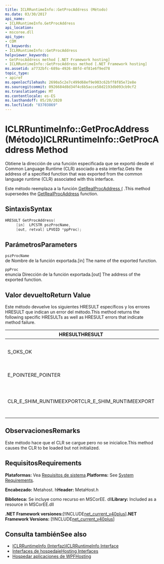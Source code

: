 ```yaml
---
title: ICLRRuntimeInfo::GetProcAddress (Método)
ms.date: 03/30/2017
api_name:
- ICLRRuntimeInfo.GetProcAddress
api_location:
- mscoree.dll
api_type:
- COM
f1_keywords:
- ICLRRuntimeInfo::GetProcAddress
helpviewer_keywords:
- GetProcAddress method [.NET Framework hosting]
- ICLRRuntimeInfo::GetProcAddress method [.NET Framework hosting]
ms.assetid: a7732bfc-689a-4926-88fd-4f81e6f9ed78
topic_type:
- apiref
ms.openlocfilehash: 2690a5c2e7c499d68ef9e903c62bff8f85e72e8e
ms.sourcegitcommit: 0926684d8d34f4c6b5acce58d2193db093cb9cf2
ms.translationtype: MT
ms.contentlocale: es-ES
ms.lasthandoff: 05/20/2020
ms.locfileid: "83703869"
---
```

# <a name="iclrruntimeinfogetprocaddress-method"></a><span data-ttu-id="fd3d6-102">ICLRRuntimeInfo::GetProcAddress (Método)</span><span class="sxs-lookup"><span data-stu-id="fd3d6-102">ICLRRuntimeInfo::GetProcAddress Method</span></span>
<span data-ttu-id="fd3d6-103">Obtiene la dirección de una función especificada que se exportó desde el Common Language Runtime (CLR) asociado a esta interfaz.</span><span class="sxs-lookup"><span data-stu-id="fd3d6-103">Gets the address of a specified function that was exported from the common language runtime (CLR) associated with this interface.</span></span>  
  
 <span data-ttu-id="fd3d6-104">Este método reemplaza a la función [GetRealProcAddress (](getrealprocaddress-function.md) .</span><span class="sxs-lookup"><span data-stu-id="fd3d6-104">This method supersedes the [GetRealProcAddress](getrealprocaddress-function.md) function.</span></span>  
  
## <a name="syntax"></a><span data-ttu-id="fd3d6-105">Sintaxis</span><span class="sxs-lookup"><span data-stu-id="fd3d6-105">Syntax</span></span>  
  
```cpp  
HRESULT GetProcAddress(  
     [in]  LPCSTR pszProcName,  
     [out, retval] LPVOID *ppProc);  
```  
  
## <a name="parameters"></a><span data-ttu-id="fd3d6-106">Parámetros</span><span class="sxs-lookup"><span data-stu-id="fd3d6-106">Parameters</span></span>  
 `pszProcName`  
 <span data-ttu-id="fd3d6-107">de Nombre de la función exportada.</span><span class="sxs-lookup"><span data-stu-id="fd3d6-107">[in] The name of the exported function.</span></span>  
  
 `ppProc`  
 <span data-ttu-id="fd3d6-108">enuncia Dirección de la función exportada.</span><span class="sxs-lookup"><span data-stu-id="fd3d6-108">[out] The address of the exported function.</span></span>  
  
## <a name="return-value"></a><span data-ttu-id="fd3d6-109">Valor devuelto</span><span class="sxs-lookup"><span data-stu-id="fd3d6-109">Return Value</span></span>  
 <span data-ttu-id="fd3d6-110">Este método devuelve los siguientes HRESULT específicos y los errores HRESULT que indican un error del método.</span><span class="sxs-lookup"><span data-stu-id="fd3d6-110">This method returns the following specific HRESULTs as well as HRESULT errors that indicate method failure.</span></span>  
  
|<span data-ttu-id="fd3d6-111">HRESULT</span><span class="sxs-lookup"><span data-stu-id="fd3d6-111">HRESULT</span></span>|<span data-ttu-id="fd3d6-112">Descripción</span><span class="sxs-lookup"><span data-stu-id="fd3d6-112">Description</span></span>|  
|-------------|-----------------|  
|<span data-ttu-id="fd3d6-113">S_OK</span><span class="sxs-lookup"><span data-stu-id="fd3d6-113">S_OK</span></span>|<span data-ttu-id="fd3d6-114">El método se completó correctamente.</span><span class="sxs-lookup"><span data-stu-id="fd3d6-114">The method completed successfully.</span></span>|  
|<span data-ttu-id="fd3d6-115">E_POINTER</span><span class="sxs-lookup"><span data-stu-id="fd3d6-115">E_POINTER</span></span>|<span data-ttu-id="fd3d6-116">`pszProcName` o `ppProc` es null.</span><span class="sxs-lookup"><span data-stu-id="fd3d6-116">`pszProcName` or `ppProc` is null.</span></span>|  
|<span data-ttu-id="fd3d6-117">CLR_E_SHIM_RUNTIMEEXPORT</span><span class="sxs-lookup"><span data-stu-id="fd3d6-117">CLR_E_SHIM_RUNTIMEEXPORT</span></span>|<span data-ttu-id="fd3d6-118">La función especificada no es una función exportada.</span><span class="sxs-lookup"><span data-stu-id="fd3d6-118">The specified function is not an exported function.</span></span>|  
  
## <a name="remarks"></a><span data-ttu-id="fd3d6-119">Observaciones</span><span class="sxs-lookup"><span data-stu-id="fd3d6-119">Remarks</span></span>  
 <span data-ttu-id="fd3d6-120">Este método hace que el CLR se cargue pero no se inicialice.</span><span class="sxs-lookup"><span data-stu-id="fd3d6-120">This method causes the CLR to be loaded but not initialized.</span></span>  
  
## <a name="requirements"></a><span data-ttu-id="fd3d6-121">Requisitos</span><span class="sxs-lookup"><span data-stu-id="fd3d6-121">Requirements</span></span>  
 <span data-ttu-id="fd3d6-122">**Plataformas:** Vea [Requisitos de sistema](../../get-started/system-requirements.md).</span><span class="sxs-lookup"><span data-stu-id="fd3d6-122">**Platforms:** See [System Requirements](../../get-started/system-requirements.md).</span></span>  
  
 <span data-ttu-id="fd3d6-123">**Encabezado:** Metahost. h</span><span class="sxs-lookup"><span data-stu-id="fd3d6-123">**Header:** MetaHost.h</span></span>  
  
 <span data-ttu-id="fd3d6-124">**Biblioteca:** Se incluye como recurso en MSCorEE. dll</span><span class="sxs-lookup"><span data-stu-id="fd3d6-124">**Library:** Included as a resource in MSCorEE.dll</span></span>  
  
 <span data-ttu-id="fd3d6-125">**.NET Framework versiones:**[!INCLUDE[net_current_v40plus](../../../../includes/net-current-v40plus-md.md)]</span><span class="sxs-lookup"><span data-stu-id="fd3d6-125">**.NET Framework Versions:** [!INCLUDE[net_current_v40plus](../../../../includes/net-current-v40plus-md.md)]</span></span>  
  
## <a name="see-also"></a><span data-ttu-id="fd3d6-126">Consulta también</span><span class="sxs-lookup"><span data-stu-id="fd3d6-126">See also</span></span>

- [<span data-ttu-id="fd3d6-127">ICLRRuntimeInfo (Interfaz)</span><span class="sxs-lookup"><span data-stu-id="fd3d6-127">ICLRRuntimeInfo Interface</span></span>](iclrruntimeinfo-interface.md)
- [<span data-ttu-id="fd3d6-128">Interfaces de hospedaje</span><span class="sxs-lookup"><span data-stu-id="fd3d6-128">Hosting Interfaces</span></span>](hosting-interfaces.md)
- [<span data-ttu-id="fd3d6-129">Hospedar aplicaciones de WPF</span><span class="sxs-lookup"><span data-stu-id="fd3d6-129">Hosting</span></span>](index.md)
